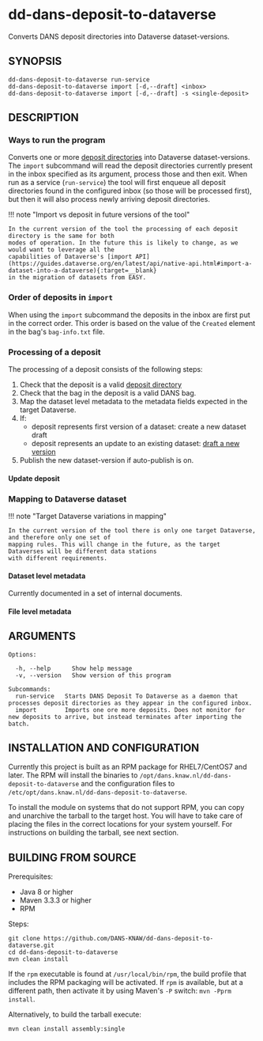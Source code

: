 dd-dans-deposit-to-dataverse
============================
Converts DANS deposit directories into Dataverse dataset-versions.

SYNOPSIS
--------

    dd-dans-deposit-to-dataverse run-service
    dd-dans-deposit-to-dataverse import [-d,--draft] <inbox>
    dd-dans-deposit-to-dataverse import [-d,--draft] -s <single-deposit>

DESCRIPTION
-----------
### Ways to run the program
Converts one or more [deposit directories](deposit-directory.md) into Dataverse dataset-versions. 
The `import` subcommand will read the deposit directories currently present in the inbox specified
as its argument, process those and then exit. When run as a service (`run-service`) the tool will 
first enqueue all deposit directories found in the configured inbox (so those will be processed first),
but then it will also process newly arriving deposit directories. 

!!! note "Import vs deposit in future versions of the tool" 
        
    In the current version of the tool the processing of each deposit directory is the same for both
    modes of operation. In the future this is likely to change, as we would want to leverage all the
    capabilities of Dataverse's [import API](https://guides.dataverse.org/en/latest/api/native-api.html#import-a-dataset-into-a-dataverse){:target=__blank}
    in the migration of datasets from EASY.

### Order of deposits in `import`
When using the `import` subcommand the deposits in the inbox are first put in the correct order. This order
is based on the value of the `Created` element in the bag's `bag-info.txt` file. 

### Processing of a deposit
The processing of a deposit consists of the following steps:

1. Check that the deposit is a valid [deposit directory](deposit-directory.md)
2. Check that the bag in the deposit is a valid DANS bag.
3. Map the dataset level metadata to the metadata fields expected in the target Dataverse.
4. If:
    * deposit represents first version of a dataset: create a new dataset draft
    * deposit represents an update to an existing dataset: [draft a new version](#update-deposit)  
5. Publish the new dataset-version if auto-publish is on.

#### Update deposit
<!--  How the update of the files is derived from the diff of latest published version and deposit  -->

### Mapping to Dataverse dataset

!!! note "Target Dataverse variations in mapping"

    In the current version of the tool there is only one target Dataverse, and therefore only one set of
    mapping rules. This will change in the future, as the target Dataverses will be different data stations   
    with different requirements.

#### Dataset level metadata
Currently documented in a set of internal documents.

#### File level metadata


ARGUMENTS
---------

    Options:
    
      -h, --help      Show help message
      -v, --version   Show version of this program
    
    Subcommands:
      run-service   Starts DANS Deposit To Dataverse as a daemon that processes deposit directories as they appear in the configured inbox.
      import        Imports one ore more deposits. Does not monitor for new deposits to arrive, but instead terminates after importing the batch.

INSTALLATION AND CONFIGURATION
------------------------------
Currently this project is built as an RPM package for RHEL7/CentOS7 and later. The RPM will install the binaries to
`/opt/dans.knaw.nl/dd-dans-deposit-to-dataverse` and the configuration files to `/etc/opt/dans.knaw.nl/dd-dans-deposit-to-dataverse`.

To install the module on systems that do not support RPM, you can copy and unarchive the tarball to the target host.
You will have to take care of placing the files in the correct locations for your system yourself. For instructions
on building the tarball, see next section.

BUILDING FROM SOURCE
--------------------
Prerequisites:

* Java 8 or higher
* Maven 3.3.3 or higher
* RPM

Steps:

    git clone https://github.com/DANS-KNAW/dd-dans-deposit-to-dataverse.git
    cd dd-dans-deposit-to-dataverse 
    mvn clean install

If the `rpm` executable is found at `/usr/local/bin/rpm`, the build profile that includes the RPM
packaging will be activated. If `rpm` is available, but at a different path, then activate it by using
Maven's `-P` switch: `mvn -Pprm install`.

Alternatively, to build the tarball execute:

    mvn clean install assembly:single
